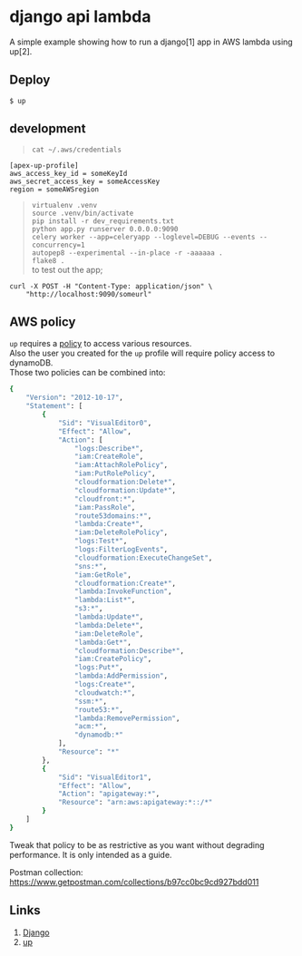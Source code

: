 
# django api lambda

A simple example showing how to run a django[1] app in AWS lambda using up[2].

## Deploy

```
$ up
```

## development
> `cat ~/.aws/credentials`
```
[apex-up-profile]
aws_access_key_id = someKeyId
aws_secret_access_key = someAccessKey
region = someAWSregion
```
> `virtualenv .venv`                             
> `source .venv/bin/activate`                            
> `pip install -r dev_requirements.txt`                                   
> `python app.py runserver 0.0.0.0:9090`                  
> `celery worker --app=celeryapp --loglevel=DEBUG --events --concurrency=1`               
> `autopep8 --experimental --in-place -r -aaaaaa .`                          
> `flake8 .`                        
> to test out the app;
```
curl -X POST -H "Content-Type: application/json" \
    "http://localhost:9090/someurl"
```
 
## AWS policy
`up` requires a [policy](https://up.docs.apex.sh/#aws_credentials.iam_policy_for_up_cli) to access various resources.         
Also the user you created for the `up` profile will require policy access to dynamoDB.         
Those two policies can be combined into:         
```bash
{
    "Version": "2012-10-17",
    "Statement": [
        {
            "Sid": "VisualEditor0",
            "Effect": "Allow",
            "Action": [
                "logs:Describe*",
                "iam:CreateRole",
                "iam:AttachRolePolicy",
                "iam:PutRolePolicy",
                "cloudformation:Delete*",
                "cloudformation:Update*",
                "cloudfront:*",
                "iam:PassRole",
                "route53domains:*",
                "lambda:Create*",
                "iam:DeleteRolePolicy",
                "logs:Test*",
                "logs:FilterLogEvents",
                "cloudformation:ExecuteChangeSet",
                "sns:*",
                "iam:GetRole",
                "cloudformation:Create*",
                "lambda:InvokeFunction",
                "lambda:List*",
                "s3:*",
                "lambda:Update*",
                "lambda:Delete*",
                "iam:DeleteRole",
                "lambda:Get*",
                "cloudformation:Describe*",
                "iam:CreatePolicy",
                "logs:Put*",
                "lambda:AddPermission",
                "logs:Create*",
                "cloudwatch:*",
                "ssm:*",
                "route53:*",
                "lambda:RemovePermission",
                "acm:*",
                "dynamodb:*"
            ],
            "Resource": "*"
        },
        {
            "Sid": "VisualEditor1",
            "Effect": "Allow",
            "Action": "apigateway:*",
            "Resource": "arn:aws:apigateway:*::/*"
        }
    ]
}
```     
Tweak that policy to be as restrictive as you want without degrading performance. It is only intended as a guide.                          

Postman collection: https://www.getpostman.com/collections/b97cc0bc9cd927bdd011

## Links

1. [Django](https://www.djangoproject.com/)
2. [up](https://github.com/apex/up)

